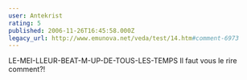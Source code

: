 ```yaml
---
user: Antekrist
rating: 5
published: 2006-11-26T16:45:58.000Z
legacy_url: http://www.emunova.net/veda/test/14.htm#comment-6973
---
```

LE-MEI-LLEUR-BEAT-M-UP-DE-TOUS-LES-TEMPS
Il faut vous le rire comment?!